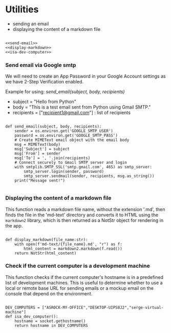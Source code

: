 # Utilities

- sending an email
- displaying the content of a markdown file

``` {.python #utilities-md}

<<send-email>>
<<display-markdown>>
<<isa-dev-computer>>

```

### Send email via Google smtp

We will need to create an App Password in your Google Account settings as we have 2-Step Verification enabled.

Example for using: *send_email(subject, body, recipients)*

- subject = "Hello from Python"
- body = "This is a test email sent from Python using Gmail SMTP."
- recipients = ["recipient1@gmail.com"]  : list of recipients 

``` {.python #send-email}

def send_email(subject, body, recipients):
    sender = os.environ.get('GOOGLE_SMTP_USER') 
    password = os.environ.get('GOOGLE_SMTP_PASS')
    # Create MIMEText email object with the email body
    msg = MIMEText(body)
    msg['Subject'] = subject
    msg['From'] = sender
    msg['To'] = ', '.join(recipients)
    # Connect securely to Gmail SMTP server and login
    with smtplib.SMTP_SSL('smtp.gmail.com', 465) as smtp_server:
        smtp_server.login(sender, password)
        smtp_server.sendmail(sender, recipients, msg.as_string())
    print("Message sent!")
    
```

### Displaying the content of a markdown file

This function reads a markdown file name, without the extension '.md', then finds the file in the 'md-text' directory and converts it to HTML using the `markdown2` library, which is then returned as a NotStr object for rendering in the app.

``` {.python #display-markdown}

def display_markdown(file_name:str):
    with open(f'md-text/{file_name}.md', "r") as f:
        html_content = markdown2.markdown(f.read())
    return NotStr(html_content)

```

### Check if the current computer is a development machine
This function checks if the current computer's hostname is in a predefined list of development machines. This is useful to determine whether to use a local or remote base URL for sending emails or a mockup email on the console that depend on the environment.

``` {.python #isa-dev-computer}

DEV_COMPUTERS = ["ASROCK-MY-OFFICE","DESKTOP-UIPS8J2","serge-virtual-machine"]
def isa_dev_computer():
    hostname = socket.gethostname()
    return hostname in DEV_COMPUTERS

```
